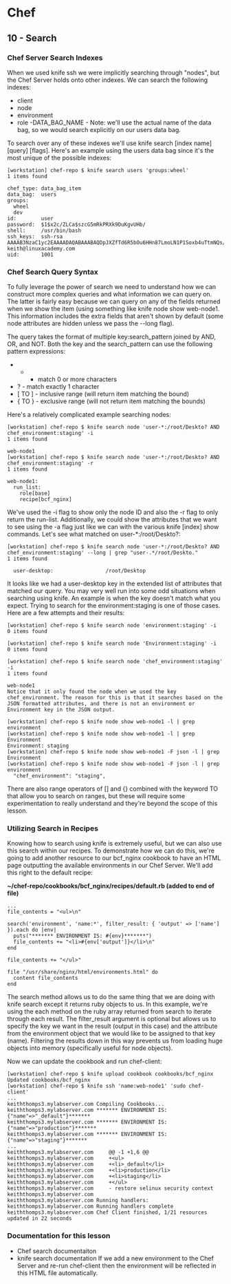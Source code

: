 # Chef

## 10 - Search

### Chef Server Search Indexes

When we used knife ssh we were implicitly searching through "nodes", but the Chef Server holds onto other indexes. We can search the following indexes:

- client
- node
- environment
- role
-DATA_BAG_NAME - Note: we'll use the actual name of the data bag, so we would search explicitly on our users data bag.

To search over any of these indexes we'll use knife search [index name] [query] [flags]. Here's an example using the users data bag since it's the most unique of the possible indexes:

```
[workstation] chef-repo $ knife search users 'groups:wheel'
1 items found

chef_type: data_bag_item
data_bag:  users
groups:
  wheel
  dev
id:        user
password:  $1$x2c/ZLCa$szcG5mRkPRXk9DuKgvUHb/
shell:     /usr/bin/bash
ssh_keys:  ssh-rsa AAAAB3NzaC1yc2EAAAADAQABAAABAQDpJXZfTd6R5bOu6HHn87LmoLN1P1Soxb4uTtmNQs/Q8yUaCzEg+MUZTOJfGvjEUn1x8+zk+ugSwRLYdkynRFsPAyUmnPV9LW9uNgPQQsSnUnVlVnYVUpufp8kNOOlCOuOnfY32aD9qfdVMahwOlnkiGGBfee2YLeFVjhcacvqy1Dprsdw7L65snPEB31HCNg0pu9rF/vJV9ta94EadN5AwuO/ex8E/YgEI2XDwkJN2yhsumhyyM2ihnXu0/GTd7BkS5UuAonbjT/oNmS+MqqhBEZYYkIEDrobjRauDrfSGR9tbjGH5nTnF6aYD6PF/lmEi91xhKHbor5xwmf6q3XOf keith@linuxacademy.com
uid:       1001
```

### Chef Search Query Syntax

To fully leverage the power of search we need to understand how we can construct more complex queries and what information we can query on. The latter is fairly easy because we can query on any of the fields returned when we show the item (using something like knife node show web-node1. This information includes the extra fields that aren't shown by default (some node attributes are hidden unless we pass the --long flag).

The query takes the format of multiple key:search_pattern joined by AND, OR, and NOT. Both the key and the search_pattern can use the following pattern expressions:

- * - match 0 or more characters
- ? - match exactly 1 character
- [ TO ] - inclusive range (will return item matching the bound)
- { TO } - exclusive range (will not return item matching the bounds)

Here's a relatively complicated example searching nodes:

```
[workstation] chef-repo $ knife search node 'user-*:/root/Deskto? AND chef_environment:staging' -i
1 items found

web-node1
[workstation] chef-repo $ knife search node 'user-*:/root/Deskto? AND chef_environment:staging' -r
1 items found

web-node1:
  run_list:
    role[base]
    recipe[bcf_nginx]
```

We've used the -i flag to show only the node ID and also the -r flag to only return the run-list. Additionally, we could show the attributes that we want to see using the -a flag just like we can with the various knife [index] show commands. Let's see what matched on user-*:/root/Deskto?:

```
[workstation] chef-repo $ knife search node 'user-*:/root/Deskto? AND chef_environment:staging' --long | grep "user-.*/root/Deskto."
1 items found

  user-desktop:                 /root/Desktop
```

It looks like we had a user-desktop key in the extended list of attributes that matched our query. You may very well run into some odd situations when searching using knife. An example is when the key doesn't match what you expect. Trying to search for the environment:staging is one of those cases. Here are a few attempts and their results:

```
[workstation] chef-repo $ knife search node 'environment:staging' -i
0 items found

[workstation] chef-repo $ knife search node 'Environment:staging' -i
0 items found

[workstation] chef-repo $ knife search node 'chef_environment:staging' -i
1 items found

web-node1
Notice that it only found the node when we used the key chef_environment. The reason for this is that it searches based on the JSON formatted attributes, and there is not an environment or Environment key in the JSON output.

[workstation] chef-repo $ knife node show web-node1 -l | grep environment
[workstation] chef-repo $ knife node show web-node1 -l | grep Environment
Environment: staging
[workstation] chef-repo $ knife node show web-node1 -F json -l | grep Environment
[workstation] chef-repo $ knife node show web-node1 -F json -l | grep environment
  "chef_environment": "staging",
```

There are also range operators of [] and {} combined with the keyword TO that allow you to search on ranges, but these will require some experimentation to really understand and they're beyond the scope of this lesson.

### Utilizing Search in Recipes

Knowing how to search using knife is extremely useful, but we can also use this search within our recipes. To demonstrate how we can do this, we're going to add another resource to our bcf_nginx cookbook to have an HTML page outputting the available environments in our Chef Server. We'll add this right to the default recipe:

**~/chef-repo/cookbooks/bcf_nginx/recipes/default.rb (added to end of file)**

```
...
file_contents = "<ul>\n"

search('environment', 'name:*', filter_result: { 'output' => ['name'] }).each do |env|
  puts("******* ENVIRONMENT IS: #{env}*******")
  file_contents += "<li>#{env['output']}</li>\n"
end

file_contents += "</ul>"

file "/usr/share/nginx/html/environments.html" do
  content file_contents
end
```

The search method allows us to do the same thing that we are doing with knife search except it returns ruby objects to us. In this example, we're using the each method on the ruby array returned from search to iterate through each result. The filter_result argument is optional but allows us to specify the key we want in the result (output in this case) and the attribute from the environment object that we would like to be assigned to that key (name). Filtering the results down in this way prevents us from loading huge objects into memory (specifically useful for node objects).

Now we can update the cookbook and run chef-client:

```
[workstation] chef-repo $ knife upload cookbook cookbooks/bcf_nginx
Updated cookbooks/bcf_nginx
[workstation] chef-repo $ knife ssh 'name:web-node1' 'sudo chef-client'
...
keiththomps3.mylabserver.com Compiling Cookbooks...
keiththomps3.mylabserver.com ******* ENVIRONMENT IS: {"name"=>"_default"}*******
keiththomps3.mylabserver.com ******* ENVIRONMENT IS: {"name"=>"production"}*******
keiththomps3.mylabserver.com ******* ENVIRONMENT IS: {"name"=>"staging"}*******
...
keiththomps3.mylabserver.com     @@ -1 +1,6 @@
keiththomps3.mylabserver.com     +<ul>
keiththomps3.mylabserver.com     +<li>_default</li>
keiththomps3.mylabserver.com     +<li>production</li>
keiththomps3.mylabserver.com     +<li>staging</li>
keiththomps3.mylabserver.com     +</ul>
keiththomps3.mylabserver.com     - restore selinux security context
keiththomps3.mylabserver.com
keiththomps3.mylabserver.com Running handlers:
keiththomps3.mylabserver.com Running handlers complete
keiththomps3.mylabserver.com Chef Client finished, 1/21 resources updated in 22 seconds
```
### Documentation for this lesson

- Chef search documentaiton
- knife search documentation
If we add a new environment to the Chef Server and re-run chef-client then the environment will be reflected in this HTML file automatically.
